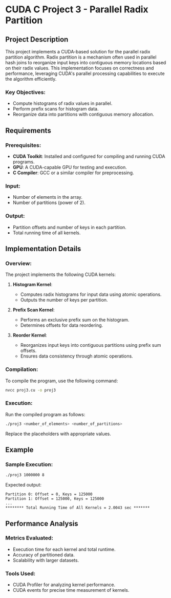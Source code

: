# CUDA C Project 3 - Parallel Radix Partition

## Project Description

This project implements a CUDA-based solution for the parallel radix partition algorithm. Radix partition is a mechanism often used in parallel hash joins to reorganize input keys into contiguous memory locations based on their radix values. This implementation focuses on correctness and performance, leveraging CUDA's parallel processing capabilities to execute the algorithm efficiently.

### Key Objectives:
- Compute histograms of radix values in parallel.
- Perform prefix scans for histogram data.
- Reorganize data into partitions with contiguous memory allocation.

## Requirements

### Prerequisites:
- **CUDA Toolkit**: Installed and configured for compiling and running CUDA programs.
- **GPU**: A CUDA-capable GPU for testing and execution.
- **C Compiler**: GCC or a similar compiler for preprocessing.

### Input:
- Number of elements in the array.
- Number of partitions (power of 2).

### Output:
- Partition offsets and number of keys in each partition.
- Total running time of all kernels.

## Implementation Details

### Overview:

The project implements the following CUDA kernels:

1. **Histogram Kernel**:
   - Computes radix histograms for input data using atomic operations.
   - Outputs the number of keys per partition.

2. **Prefix Scan Kernel**:
   - Performs an exclusive prefix sum on the histogram.
   - Determines offsets for data reordering.

3. **Reorder Kernel**:
   - Reorganizes input keys into contiguous partitions using prefix sum offsets.
   - Ensures data consistency through atomic operations.

### Compilation:
To compile the program, use the following command:
```bash
nvcc proj3.cu -o proj3
```

### Execution:
Run the compiled program as follows:
```bash
./proj3 <number_of_elements> <number_of_partitions>
```
Replace the placeholders with appropriate values.

## Example

### Sample Execution:
```bash
./proj3 1000000 8
```
Expected output:
```
Partition 0: Offset = 0, Keys = 125000
Partition 1: Offset = 125000, Keys = 125000
...
******** Total Running Time of All Kernels = 2.0043 sec *******
```

## Performance Analysis

### Metrics Evaluated:
- Execution time for each kernel and total runtime.
- Accuracy of partitioned data.
- Scalability with larger datasets.

### Tools Used:
- CUDA Profiler for analyzing kernel performance.
- CUDA events for precise time measurement of kernels.

